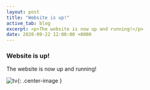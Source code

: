 ```yaml
---
layout: post
title: "Website is up!"
active_tab: blog
excerpt: <p>The website is now up and running!</p>
date: 2020-09-22 12:00:00 +0000
---
```


### Website is up!

The website is now up and running!

![tv](https://cdn.discordapp.com/attachments/629731244904546324/758138740152860702/tv.png){: .center-image }
